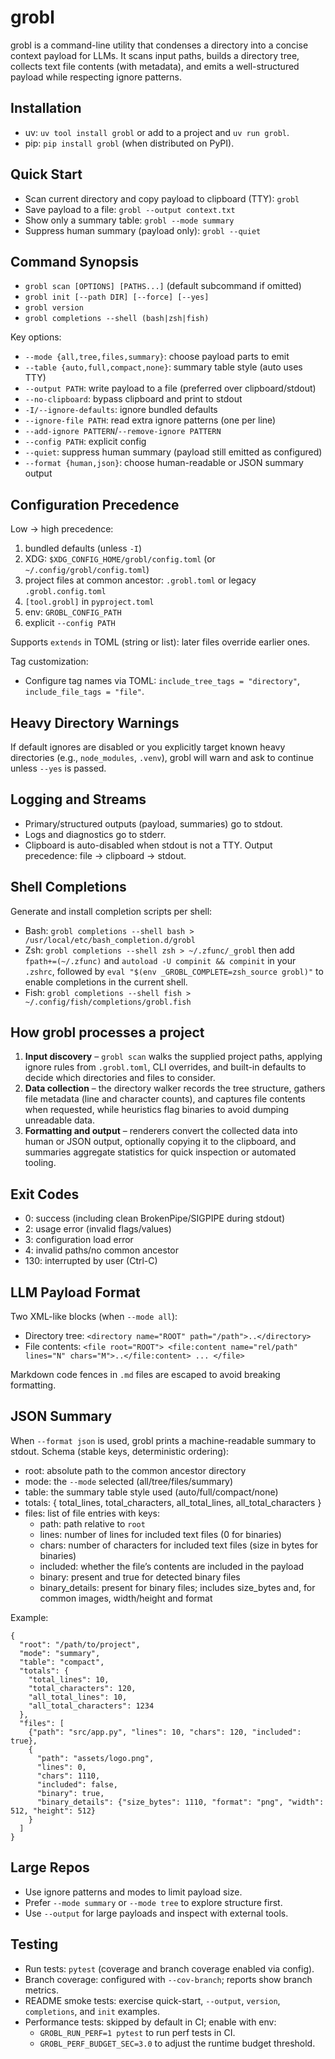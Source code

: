 # grobl

grobl is a command-line utility that condenses a directory into a concise context payload for LLMs. It scans input paths, builds a directory tree, collects text file contents (with metadata), and emits a well-structured payload while respecting ignore patterns.

## Installation

- uv: `uv tool install grobl` or add to a project and `uv run grobl`.
- pip: `pip install grobl` (when distributed on PyPI).

## Quick Start

- Scan current directory and copy payload to clipboard (TTY): `grobl`
- Save payload to a file: `grobl --output context.txt`
- Show only a summary table: `grobl --mode summary`
- Suppress human summary (payload only): `grobl --quiet`

## Command Synopsis

- `grobl scan [OPTIONS] [PATHS...]` (default subcommand if omitted)
- `grobl init [--path DIR] [--force] [--yes]`
- `grobl version`
- `grobl completions --shell (bash|zsh|fish)`

Key options:
- `--mode {all,tree,files,summary}`: choose payload parts to emit
- `--table {auto,full,compact,none}`: summary table style (auto uses TTY)
- `--output PATH`: write payload to a file (preferred over clipboard/stdout)
- `--no-clipboard`: bypass clipboard and print to stdout
- `-I/--ignore-defaults`: ignore bundled defaults
- `--ignore-file PATH`: read extra ignore patterns (one per line)
- `--add-ignore PATTERN`/`--remove-ignore PATTERN`
- `--config PATH`: explicit config
- `--quiet`: suppress human summary (payload still emitted as configured)
- `--format {human,json}`: choose human-readable or JSON summary output

## Configuration Precedence

Low → high precedence:
1) bundled defaults (unless `-I`)
2) XDG: `$XDG_CONFIG_HOME/grobl/config.toml` (or `~/.config/grobl/config.toml`)
3) project files at common ancestor: `.grobl.toml` or legacy `.grobl.config.toml`
4) `[tool.grobl]` in `pyproject.toml`
5) env: `GROBL_CONFIG_PATH`
6) explicit `--config PATH`

Supports `extends` in TOML (string or list): later files override earlier ones.

Tag customization:
- Configure tag names via TOML: `include_tree_tags = "directory"`, `include_file_tags = "file"`.

## Heavy Directory Warnings

If default ignores are disabled or you explicitly target known heavy directories (e.g., `node_modules`, `.venv`), grobl will warn and ask to continue unless `--yes` is passed.

## Logging and Streams

- Primary/structured outputs (payload, summaries) go to stdout.
- Logs and diagnostics go to stderr.
- Clipboard is auto-disabled when stdout is not a TTY. Output precedence: file → clipboard → stdout.

## Shell Completions

Generate and install completion scripts per shell:
- Bash: `grobl completions --shell bash > /usr/local/etc/bash_completion.d/grobl`
- Zsh: `grobl completions --shell zsh > ~/.zfunc/_grobl` then add `fpath+=(~/.zfunc)` and `autoload -U compinit && compinit` in your `.zshrc`, followed by `eval "$(env _GROBL_COMPLETE=zsh_source grobl)"` to enable completions in the current shell.
- Fish: `grobl completions --shell fish > ~/.config/fish/completions/grobl.fish`

## How grobl processes a project

1. **Input discovery** – `grobl scan` walks the supplied project paths, applying ignore rules from `.grobl.toml`, CLI overrides, and built-in defaults to decide which directories and files to consider.
2. **Data collection** – the directory walker records the tree structure, gathers file metadata (line and character counts), and captures file contents when requested, while heuristics flag binaries to avoid dumping unreadable data.
3. **Formatting and output** – renderers convert the collected data into human or JSON output, optionally copying it to the clipboard, and summaries aggregate statistics for quick inspection or automated tooling.

## Exit Codes

- 0: success (including clean BrokenPipe/SIGPIPE during stdout)
- 2: usage error (invalid flags/values)
- 3: configuration load error
- 4: invalid paths/no common ancestor
- 130: interrupted by user (Ctrl-C)

## LLM Payload Format

Two XML-like blocks (when `--mode all`):
- Directory tree: `<directory name="ROOT" path="/path">..</directory>`
- File contents: `<file root="ROOT"> <file:content name="rel/path" lines="N" chars="M">..</file:content> ... </file>`

Markdown code fences in `.md` files are escaped to avoid breaking formatting.

## JSON Summary

When `--format json` is used, grobl prints a machine-readable summary to stdout.
Schema (stable keys, deterministic ordering):

- root: absolute path to the common ancestor directory
- mode: the `--mode` selected (all/tree/files/summary)
- table: the summary table style used (auto/full/compact/none)
- totals: { total_lines, total_characters, all_total_lines, all_total_characters }
- files: list of file entries with keys:
  - path: path relative to `root`
  - lines: number of lines for included text files (0 for binaries)
  - chars: number of characters for included text files (size in bytes for binaries)
  - included: whether the file’s contents are included in the payload
  - binary: present and true for detected binary files
  - binary_details: present for binary files; includes size_bytes and, for common images, width/height and format

Example:

```
{
  "root": "/path/to/project",
  "mode": "summary",
  "table": "compact",
  "totals": {
    "total_lines": 10,
    "total_characters": 120,
    "all_total_lines": 10,
    "all_total_characters": 1234
  },
  "files": [
    {"path": "src/app.py", "lines": 10, "chars": 120, "included": true},
    {
      "path": "assets/logo.png",
      "lines": 0,
      "chars": 1110,
      "included": false,
      "binary": true,
      "binary_details": {"size_bytes": 1110, "format": "png", "width": 512, "height": 512}
    }
  ]
}
```

## Large Repos

- Use ignore patterns and modes to limit payload size.
- Prefer `--mode summary` or `--mode tree` to explore structure first.
- Use `--output` for large payloads and inspect with external tools.

## Testing

- Run tests: `pytest` (coverage and branch coverage enabled via config).
- Branch coverage: configured with `--cov-branch`; reports show branch metrics.
- README smoke tests: exercise quick-start, `--output`, `version`, `completions`, and `init` examples.
- Performance tests: skipped by default in CI; enable with env:
  - `GROBL_RUN_PERF=1 pytest` to run perf tests in CI.
  - `GROBL_PERF_BUDGET_SEC=3.0` to adjust the runtime budget threshold.
